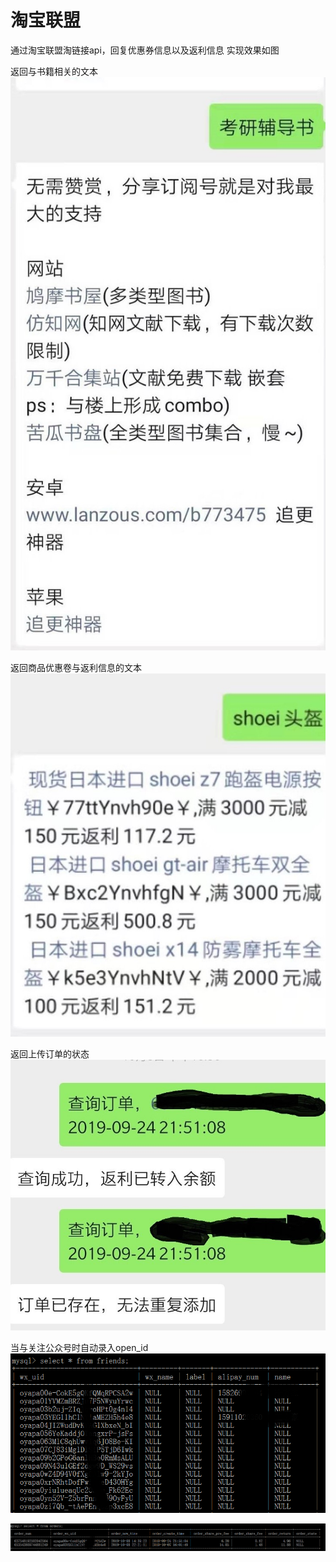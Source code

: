 # 淘宝联盟
通过淘宝联盟淘链接api，回复优惠券信息以及返利信息
实现效果如图

返回与书籍相关的文本
![Image text](https://github.com/Fzkin/-/blob/master/img-folder/%E5%BE%AE%E4%BF%A1%E5%9B%BE%E7%89%87_20191020155848.jpg)

返回商品优惠卷与返利信息的文本
![Image text](https://github.com/Fzkin/-/blob/master/img-folder/%E5%BE%AE%E4%BF%A1%E5%9B%BE%E7%89%87_20191020155814.jpg)

返回上传订单的状态
![Image text](https://github.com/Fzkin/-/blob/master/img-folder/%E5%BE%AE%E4%BF%A1%E5%9B%BE%E7%89%87_20191020155857.jpg)

当与关注公众号时自动录入open_id
![Image text](https://github.com/Fzkin/-/blob/master/img-folder/%E5%BE%AE%E4%BF%A1%E5%9B%BE%E7%89%87_20191020202650.png)

![Image text](https://github.com/Fzkin/-/blob/master/img-folder/%E5%BE%AE%E4%BF%A1%E5%9B%BE%E7%89%87_20191020202701.png)

